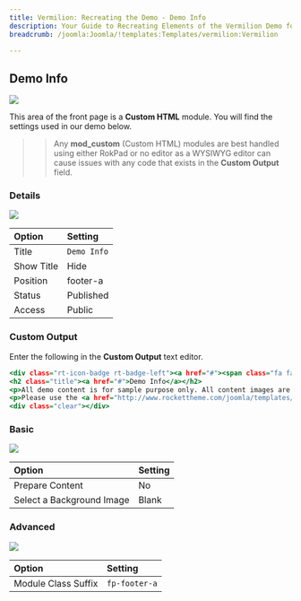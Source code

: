 ```yaml
---
title: Vermilion: Recreating the Demo - Demo Info
description: Your Guide to Recreating Elements of the Vermilion Demo for Joomla
breadcrumb: /joomla:Joomla/!templates:Templates/vermilion:Vermilion

---
```


Demo Info
-----

![][demo]

This area of the front page is a **Custom HTML** module. You will find the settings used in our demo below.

>> Any **mod_custom** (Custom HTML) modules are best handled using either RokPad or no editor as a WYSIWYG editor can cause issues with any code that exists in the **Custom Output** field.

### Details

![][demo2]

| Option      | Setting     |
| :---------- | :---------- |
| Title       | `Demo Info` |
| Show Title  | Hide        |
| Position    | footer-a    |
| Status      | Published   |
| Access      | Public      |

### Custom Output

Enter the following in the **Custom Output** text editor.

~~~ .html
<div class="rt-icon-badge rt-badge-left"><a href="#"><span class="fa fa-edit"></span></a></div>
<h2 class="title"><a href="#">Demo Info</a></h2>
<p>All demo content is for sample purpose only. All content images are freely available from <a href="http://unsplash.com/">Unsplash</a>.</p>
<p>Please use the <a href="http://www.rockettheme.com/joomla/templates/vermilion">Vermilion RocketLauncher</a> to install an equivalent of the demo.</p>
<div class="clear"></div>
~~~

### Basic

![][demo3]

| Option                    | Setting     |
| :----------               | :---------- |
| Prepare Content           | No          |
| Select a Background Image | Blank       |

### Advanced

![][demo4]

| Option              | Setting       |
| :----------         | :----------   |
| Module Class Suffix | `fp-footer-a` |

[demo]: assets/demo_12.jpeg
[demo2]: assets/demo_12a.jpeg
[demo3]: assets/demo_12b.jpeg
[demo4]: assets/demo_12c.jpeg
